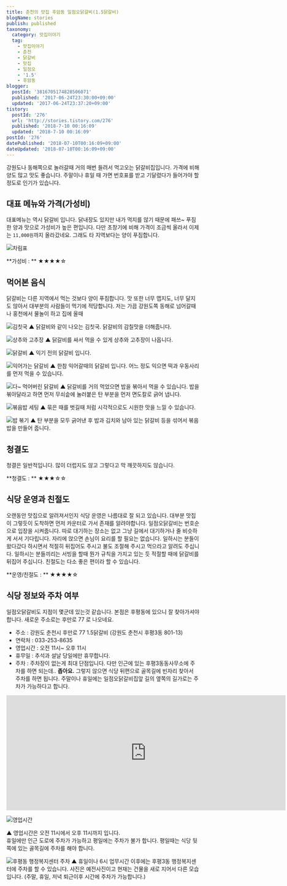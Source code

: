 ```yaml
---
title: 춘천의 맛집 후암동 일점오닭갈비(1.5닭갈비)
blogName: stories
publish: published
taxonomy:
  category: 맛집이야기
  tag:
    - 맛집이야기
    - 춘천
    - 닭갈비
    - 맛집
    - 일점오
    - '1.5'
    - 후암동
blogger:
  postId: '3816705174828506071'
  published: '2017-06-24T23:30:00+09:00'
  updated: '2017-06-24T23:37:20+09:00'
tistory:
  postId: '276'
  url: 'http://stories.tistory.com/276'
  published: '2018-7-10 00:16:09'
  updated: '2018-7-10 00:16:09'
postId: '276'
datePublished: '2018-07-10T00:16:09+09:00'
dateUpdated: '2018-07-10T00:16:09+09:00'
---
```


강원도나 동해쪽으로 놀러갈때 거의 매번 들려서 먹고오는 닭갈비집입니다. 가격에 비해 양도 많고 맛도 좋습니다. 주말이나 휴일 때 가면 번호표를 받고 기달렸다가 들어가야 할 정도로 인기가 있습니다.

## 대표 메뉴와 가격(가성비)

대표메뉴는 역시 닭갈비 입니다.
닭내장도 있지만 내가 먹지를 않기 때문에 패쓰~
푸짐한 양과 맛으로 가성비가 높은 편입니다. 다만 초창기에 비해 가격이 조금씩 올라서 이제는 `11,000원`까지 올라갔네요.
그래도 타 지역보다는 양이 푸짐합니다.

![차림표](images/img2.jpeg)

<div class="alert alert-info">
**가성비 : ** ★★★★☆ 
</div>

## 먹어본 음식

닭갈비는 다른 지역에서 먹는 것보다 양이 푸짐합니다. 맛 또한 너무 맵지도, 너무 달지도 않아서 대부분의 사람들이 먹기에 적당합니다.
저는 가끔 강원도쪽 동해로 넘어갈때나 홍천에서 물놀이 하고 집에 올때

![김칫국](images/img3.jpeg)
▲ 닭갈비와 같이 나오는 김칫국. 닭갈비의 감칠맛을 더해줍니다.

![상추와 고추장](images/img4.jpeg)
▲ 닭갈비를 싸서 먹을 수 있게 상추와 고추장이 나옵니다.

![닭갈비](images/img5.jpeg)
▲ 익기 전의 닭갈비 입니다.

![익어가는 닭갈비](images/img6.jpeg)
▲ 한참 익어갈때의 닭갈비 입니다. 어느 정도 익으면 떡과 우동사리를 먼저 먹을 수 있습니다.

![다~ 먹어버린 닭갈비](images/img8.jpeg)
▲ 닭갈비를 거의 먹었으면 밥을 볶아서 먹을 수 있습니다. 밥을 볶아달라고 하면 먼저 무쇠솥에 눌러붙은 탄 부분을 먼저 면도칼로 긁어 냅니다.

![볶음밥 세팅](images/img7.jpeg)
▲ 묶은 때를 벗길때 처럼 시각적으로도 시원한 맛을 느낄 수 있습니다.

![밥 볶기](images/img9.jpeg)
▲ 탄 부분을 모두 긁어낸 후 밥과 김치와 남아 있는 닭갈비 등을 섞어서 볶음밥을 만들어 줍니다.

## 청결도

청결은 일반적입니다. 많이 더럽지도 않고 그렇다고 막 깨끗하지도 않습니다.

<div class="alert alert-info">
**청결도 : ** ★★★☆☆ 
</div>

## 식당 운영과 친절도

오랜동안 맛집으로 알려져서인지 식당 운영은 나름대로 잘 되고 있습니다.
대부분 맛집이 그렇듯이 도착하면 먼저 카운터로 가서 존재를 알려야합니다. 일점오닭갈비는 번호순으로 입장을 시켜줍니다.
따로 대기하는 장소는 없고 그냥 길에서 대기하거나 줄 비슷하게 서서 기다립니다.
자리에 앉으면 손님이 요리를 할 필요는 없습니다. 일하시는 분들이 왔다갔다 하시면서 적절히 뒤집어도 주시고 불도 조절해 주시고 먹으라고 알려도 주십니다.
일하시는 분들끼리는 서빙을 할때 뭔가 규칙을 가지고 있는 듯 적절할 때에 닭갈비를 뒤집어 주십니다.
친절도는 다소 좋은 편이라 할 수 있습니다.

<div class="alert alert-info">
**운영/친절도 : ** ★★★★☆ 
</div>

## 식당 정보와 주차 여부

일점오닭갈비도 지점이 몇군데 있는것 같습니다. 본점은 후평동에 있으니 잘 찾아가셔야합니다.
새로운 주소로는 후만로 77 로 나오네요.

- 주소 : 강원도 춘천시 후만로 77 1.5닭갈비 (강원도 춘천시 후평3동 801-13)
- 연락처 : 033-253-8635
- 영업시간 : 오전 11시~ 오후 11시
- 휴무일 : 추석과 설날 당일에만 휴무합니다.
- 주차 : 주차장이 없는게 최대 단점입니다. 다만 인근에 있는 후평3동동사무소에 주차를 하면 되는데.. **좁아요.** 그렇지 않으면 식당 뒤편으로 골목길에 빈자리 찾아서 주차를 하면 됩니다.
  주말이나 휴일에는 일점오닭갈비집앞 길의 옆쪽의 길가로는 주차가 가능하다고 합니다.

<iframe src="https://www.google.com/maps/embed?pb=!1m18!1m12!1m3!1d936.2990494422729!2d127.75280924008581!3d37.87615038633941!2m3!1f0!2f0!3f0!3m2!1i1024!2i768!4f13.1!3m3!1m2!1s0x3562e5bd788926c3%3A0x853f64306094e02c!2zMS41IOuLreqwiOu5hA!5e0!3m2!1sko!2skr!4v1498315251403" width="728" height="300" frameborder="0"  allowfullscreen></iframe>

![영업시간](images/img10.jpeg)

▲ 영업시간은 오전 11시에서 오후 11시까지 입니다.  
휴일에만 인근 도로에 주차가 가능하고 평일에는 주차가 불가 합니다. 평일때는 식당 뒷쪽에 있는 골목길에 주차를 해야 합니다.

![후평동 행정복지센터 주차](images/img11.jpeg)
▲ 휴일이나 6시 업무시간 이후에는 후평3동 행정복지센터에 주차를 할 수 있습니다. 사진은 예전사진이고 현재는 건물을 새로 지어서 다른 모습입니다. (주말, 휴일, 저녁 퇴근이후 시간에 주차가 가능합니다.)
